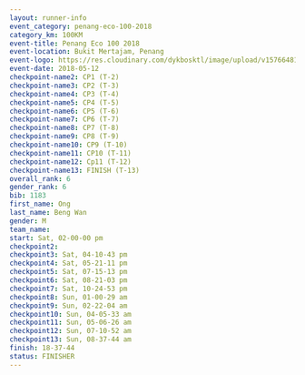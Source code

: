 ```yaml
--- 
layout: runner-info 
event_category: penang-eco-100-2018 
category_km: 100KM 
event-title: Penang Eco 100 2018 
event-location: Bukit Mertajam, Penang 
event-logo: https://res.cloudinary.com/dykbosktl/image/upload/v1576648106/Logo/Logo_lovxhg.jpg 
event-date: 2018-05-12 
checkpoint-name2: CP1 (T-2) 
checkpoint-name3: CP2 (T-3) 
checkpoint-name4: CP3 (T-4) 
checkpoint-name5: CP4 (T-5) 
checkpoint-name6: CP5 (T-6) 
checkpoint-name7: CP6 (T-7) 
checkpoint-name8: CP7 (T-8) 
checkpoint-name9: CP8 (T-9) 
checkpoint-name10: CP9 (T-10) 
checkpoint-name11: CP10 (T-11) 
checkpoint-name12: Cp11 (T-12) 
checkpoint-name13: FINISH (T-13) 
overall_rank: 6
gender_rank: 6
bib: 1183
first_name: Ong
last_name: Beng Wan
gender: M
team_name: 
start: Sat, 02-00-00 pm
checkpoint2: 
checkpoint3: Sat, 04-10-43 pm
checkpoint4: Sat, 05-21-11 pm
checkpoint5: Sat, 07-15-13 pm
checkpoint6: Sat, 08-21-03 pm
checkpoint7: Sat, 10-24-53 pm
checkpoint8: Sun, 01-00-29 am
checkpoint9: Sun, 02-22-04 am
checkpoint10: Sun, 04-05-33 am
checkpoint11: Sun, 05-06-26 am
checkpoint12: Sun, 07-10-52 am
checkpoint13: Sun, 08-37-44 am
finish: 18-37-44
status: FINISHER
--- 
```

